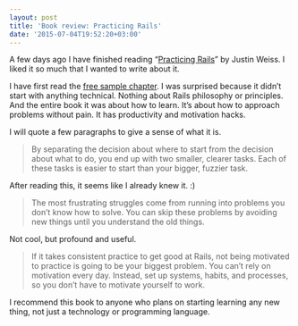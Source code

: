 ```yaml
---
layout: post
title: 'Book review: Practicing Rails'
date: '2015-07-04T19:52:20+03:00'
---
```

A few days ago I have finished reading “[Practicing
Rails](https://www.justinweiss.com/practicing-rails/)” by Justin Weiss.
I liked it so much that I wanted to write about it.

I have first read the [free sample
chapter](http://www.justinweiss.com/files/practicing-rails-sample.pdf).
I was surprised because it didn’t start with anything technical. Nothing
about Rails philosophy or principles. And the entire book it was about
how to learn. It’s about how to approach problems without pain. It has
productivity and motivation hacks.

I will quote a few paragraphs to give a sense of what it is.

> By separating the decision about where to start from the decision
> about what to do, you end up with two smaller, clearer tasks. Each of
> these tasks is easier to start than your bigger, fuzzier task.

After reading this, it seems like I already knew it. :)

> The most frustrating struggles come from running into problems you
> don’t know how to solve. You can skip these problems by avoiding new
> things until you understand the old things.

Not cool, but profound and useful.

> If it takes consistent practice to get good at Rails, not being
> motivated to practice is going to be your biggest problem. You can’t
> rely on motivation every day. Instead, set up systems, habits, and
> processes, so you don’t have to motivate yourself to work.

I recommend this book to anyone who plans on starting learning any new
thing, not just a technology or programming language.
